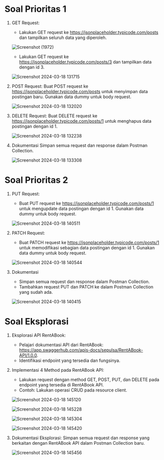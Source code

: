 # Soal Prioritas 1
1. GET Request:
    - Lakukan GET request ke https://jsonplaceholder.typicode.com/posts dan tampilkan seluruh data yang diperoleh.
    
    ![Screenshot (1972)](https://github.com/putridia/de_putri-dia-lestari/assets/120665019/d5b53402-0b54-4105-a6cc-fac40c3c9c93)

    - Lakukan GET request ke https://jsonplaceholder.typicode.com/posts/3 dan tampilkan data dengan id 3.

    ![Screenshot 2024-03-18 131715](https://github.com/putridia/de_putri-dia-lestari/assets/120665019/9c86be81-816a-4b43-815b-7caad8d75428)

2. POST Request:
    Buat POST request ke https://jsonplaceholder.typicode.com/posts untuk menyimpan data postingan baru. Gunakan data dummy untuk body request.
    
    ![Screenshot 2024-03-18 132020](https://github.com/putridia/de_putri-dia-lestari/assets/120665019/48db8e83-fe33-4a92-b618-b1e9d53d12b7)

3. DELETE Request:
    Buat DELETE request ke https://jsonplaceholder.typicode.com/posts/1 untuk menghapus data postingan dengan id 1.
    
    ![Screenshot 2024-03-18 132238](https://github.com/putridia/de_putri-dia-lestari/assets/120665019/0cf35b7c-c77f-4a5b-ae38-19d2660537cb)

4. Dokumentasi
    Simpan semua request dan response dalam Postman Collection.
    
    ![Screenshot 2024-03-18 133308](https://github.com/putridia/de_putri-dia-lestari/assets/120665019/0e630f87-d269-4d25-aeaf-34bd2658f9f0)

# Soal Prioritas 2
1. PUT Request:
    - Buat PUT request ke https://jsonplaceholder.typicode.com/posts/1 untuk mengupdate data postingan dengan id 1. Gunakan data dummy untuk body request.

    ![Screenshot 2024-03-18 140511](https://github.com/putridia/de_putri-dia-lestari/assets/120665019/42706976-49e8-4d32-887f-492140eccf0e)

2. PATCH Request:
    - Buat PATCH request ke https://jsonplaceholder.typicode.com/posts/1 untuk memodifikasi sebagian data postingan dengan id 1. Gunakan data dummy untuk body request.

    ![Screenshot 2024-03-18 140544](https://github.com/putridia/de_putri-dia-lestari/assets/120665019/b695a1ca-683c-4ce8-b433-c62659aaee72)

3. Dokumentasi
    - Simpan semua request dan response dalam Postman Collection.
    - Tambahkan request PUT dan PATCH ke dalam Postman Collection yang sudah ada.

    ![Screenshot 2024-03-18 140415](https://github.com/putridia/de_putri-dia-lestari/assets/120665019/6382edf6-f0d5-4f15-be64-2d82e9e4e8bd)

# Soal Eksplorasi
1. Eksplorasi API RentABook:
   - Pelajari dokumentasi API dari RentABook: https://app.swaggerhub.com/apis-docs/sepulsa/RentABook-API/1.0.0.
   - Identifikasi endpoint yang tersedia dan fungsinya.

2. Implementasi 4 Method pada RentABook API:
   - Lakukan request dengan method GET, POST, PUT, dan DELETE pada endpoint yang tersedia di RentABook API.
   - Contoh: Lakukan operasi CRUD pada resource client.

    ![Screenshot 2024-03-18 145120](https://github.com/putridia/de_putri-dia-lestari/assets/120665019/241a1989-e06f-40f8-8c9c-370d768357ff)

    ![Screenshot 2024-03-18 145228](https://github.com/putridia/de_putri-dia-lestari/assets/120665019/5f469945-b77b-40fd-b95e-1f853ff96519)

    ![Screenshot 2024-03-18 145304](https://github.com/putridia/de_putri-dia-lestari/assets/120665019/055a1d6e-80ea-4c87-86f7-aed02c24837f)

    ![Screenshot 2024-03-18 145420](https://github.com/putridia/de_putri-dia-lestari/assets/120665019/34d2f562-8edf-416a-a0e1-4b790c04e4eb)

3. Dokumentasi Eksplorasi:
   Simpan semua request dan response yang berkaitan dengan RentABook API dalam Postman Collection baru.

   ![Screenshot 2024-03-18 145456](https://github.com/putridia/de_putri-dia-lestari/assets/120665019/6834e978-0f86-418f-8464-6b46bc3c1594)